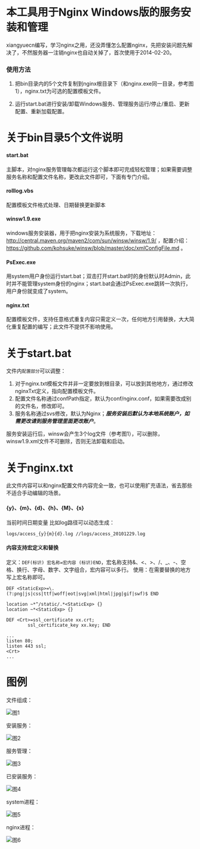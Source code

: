 # 本工具用于Nginx Windows版的服务安装和管理

xiangyuecn编写，学习nginx之用，还没弄懂怎么配置nginx，先把安装问题先解决了，不然服务器一注销nginx也自动关掉了，首次使用于2014-02-20。

### 使用方法

1. 把bin目录内的5个文件复制到nginx根目录下（和nginx.exe同一目录，参考图1），nginx.txt为可选的配置模板文件。

2. 运行start.bat进行安装/卸载Windows服务、管理服务运行/停止/重启、更新配置、重新加载配置。



# 关于bin目录5个文件说明

#### start.bat
主脚本，对nginx服务管理每次都运行这个脚本即可完成轻松管理；如果需要调整服务名称和配置文件名称，更改此文件即可，下面有专门介绍。

#### rolllog.vbs
配置模板文件格式处理、日期替换更新脚本

#### winsw1.9.exe
windows服务安装器，用于把nginx安装为系统服务，下载地址：http://central.maven.org/maven2/com/sun/winsw/winsw/1.9/ ，配置介绍：https://github.com/kohsuke/winsw/blob/master/doc/xmlConfigFile.md 。

#### PsExec.exe
用system用户身份运行start.bat；双击打开start.bat时的身份默认时Admin，此时并不能管理system身份的nginx；start.bat会通过PsExec.exe跳转一次执行，用户身份就变成了system。

#### nginx.txt
配置模板文件，支持任意格式重复内容只需定义一次，任何地方引用替换，大大简化重复配置的编写；此文件不提供不影响使用。


# 关于start.bat

文件内`配置部分`可以调整：
1. 对于nginx.txt模板文件并非一定要放到根目录，可以放到其他地方，通过修改nginxTxt定义，指向配置模板文件。
2. 配置文件名称通过confPath指定，默认为conf/nginx.conf，如果需要改成别的文件名，修改即可。
3. 服务名称通过svs修改，默认为Nginx；***服务安装后默认为本地系统账户，如需更改请到服务管理里面更改账户***。

服务安装运行后，winsw会产生3个log文件（参考图1），可以删除，winsw1.9.xml文件不可删除，否则无法卸载和启动。


# 关于nginx.txt

此文件内容可以和nginx配置文件内容完全一致，也可以使用扩充语法，省去那些不适合手动编辑的场景。

#### {y}、{m}、{d}、{h}、{M}、{s}
当前时间日期变量
比如log路径可以动态生成：
```
logs/access_{y}{m}{d}.log //logs/access_20101229.log
```

#### 内容支持宏定义和替换
定义：`DEF(标识) 宏名称=宏内容 (标识)END`，宏名称支持&、<、>、/、_、-、空格、换行、字母、数字、文字组合，宏内容可以多行。
使用：在需要替换的地方写上宏名称即可。
```
DEF <StaticExp>=\.(?:png|js|css|ttf|woff|eot|svg|xml|html|jpg|gif|swf)$ END

location ~*^/static/.*<StaticExp> {}
location ~*<StaticExp> {}
```
```
DEF <Crt>=ssl_certificate xx.crt;
        ssl_certificate_key xx.key; END
		
...
listen 80;
listen 443 ssl;
<Crt>
...
```



# 图例

文件组成：

![图1](test/1.jpg)

安装服务：

![图2](test/2.jpg)

服务管理：

![图3](test/3.jpg)

已安装服务：

![图4](test/4.jpg)

system进程：

![图5](test/5.jpg)

nginx进程：

![图6](test/6.jpg)